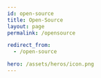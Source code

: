 ```yaml
---
id: open-source
title: Open-Source
layout: page
permalink: /opensource

redirect_from: 
  - /open-source

hero: /assets/heros/icon.png
---
```


